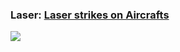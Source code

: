 ### Laser: [Laser strikes on Aircrafts](https://github.com/gilbertfontana/DataVisualization/tree/main/Laser)
![](https://github.com/gilbertfontana/DataVisualization/blob/main/Laser/Laser.png)
